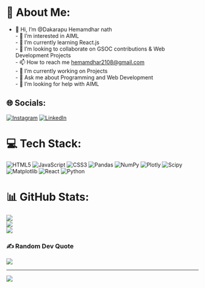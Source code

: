 # 💫 About Me:
- 👋 Hi, I’m @Dakarapu Hemamdhar nath<br>- 👀 I’m interested in AIML<br>- 🌱 I’m currently learning React.js<br>- 💞️ I’m looking to collaborate on GSOC contributions & Web Development Projects<br>- 📫 How to reach me hemamdhar2108@gmail.com<br>- 🔹 I’m currently working on Projects<br>- 💌 Ask me about Programming and Web Development<br>- 🤝 I’m looking for help with AIML<br>

## 🌐 Socials:


[![Instagram](https://img.shields.io/badge/Instagram-%23E4405F.svg?logo=Instagram&logoColor=white)](https://instagram.com/https://www.instagram.com/hemamdharnath/?__pwa=1#) [![LinkedIn](https://img.shields.io/badge/LinkedIn-%230077B5.svg?logo=linkedin&logoColor=white)](https://linkedin.com/in/https://www.linkedin.com/in/hemamdhar-nath-dakarapu-619815310/) 

# 💻 Tech Stack:
![HTML5](https://img.shields.io/badge/html5-%23E34F26.svg?style=for-the-badge&logo=html5&logoColor=white) ![JavaScript](https://img.shields.io/badge/javascript-%23323330.svg?style=for-the-badge&logo=javascript&logoColor=%23F7DF1E) ![CSS3](https://img.shields.io/badge/css3-%231572B6.svg?style=for-the-badge&logo=css3&logoColor=white) ![Pandas](https://img.shields.io/badge/pandas-%23150458.svg?style=for-the-badge&logo=pandas&logoColor=white) ![NumPy](https://img.shields.io/badge/numpy-%23013243.svg?style=for-the-badge&logo=numpy&logoColor=white) ![Plotly](https://img.shields.io/badge/Plotly-%233F4F75.svg?style=for-the-badge&logo=plotly&logoColor=white) ![Scipy](https://img.shields.io/badge/SciPy-%230C55A5.svg?style=for-the-badge&logo=scipy&logoColor=%white) ![Matplotlib](https://img.shields.io/badge/Matplotlib-%23ffffff.svg?style=for-the-badge&logo=Matplotlib&logoColor=black) ![React](https://img.shields.io/badge/react-%2320232a.svg?style=for-the-badge&logo=react&logoColor=%2361DAFB) ![Python](https://img.shields.io/badge/python-3670A0?style=for-the-badge&logo=python&logoColor=ffdd54)
# 📊 GitHub Stats:
![](https://github-readme-stats.vercel.app/api?username=Hemamdhar&theme=dark&hide_border=false&include_all_commits=true&count_private=false)<br/>
![](https://nirzak-streak-stats.vercel.app/?user=Hemamdhar&theme=dark&hide_border=false)<br/>
![](https://github-readme-stats.vercel.app/api/top-langs/?username=Hemamdhar&theme=dark&hide_border=false&include_all_commits=true&count_private=false&layout=compact)

### ✍️ Random Dev Quote
![](https://quotes-github-readme.vercel.app/api?type=horizontal&theme=radical)

---
[![](https://visitcount.itsvg.in/api?id=Hemamdhar&icon=0&color=0)](https://visitcount.itsvg.in)

<!-- Proudly created with GPRM ( https://gprm.itsvg.in ) -->

<!---
Hemamdhar/Hemamdhar is a ✨ special ✨ repository because its `README.md` (this file) appears on your GitHub profile.
You can click the Preview link to take a look at your changes.
--->
